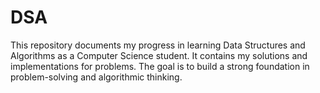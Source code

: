# DSA
This repository documents my progress in learning Data Structures and Algorithms as a Computer Science student. It contains my solutions and implementations for problems. The goal is to build a strong foundation in problem-solving and algorithmic thinking.
